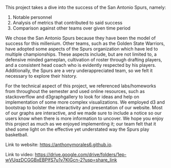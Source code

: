This project takes a dive into the success of the San Antonio Spurs, namely:

1. Notable personnel
2. Analysis of metrics that contributed to said success
3. Comparison against other teams over given time period

We chose the San Antonio Spurs because they have been the model of success for this millenium. Other teams, such as the Golden State Warriors,
have adopted some aspects of the Spurs organization which have led to multiple championships. These aspects include, but are not limited to, a defensive minded gameplan,
cultivation of roster through drafting players, and a consistent head coach who is evidently respected by his players. Additionally, the Spurs are a very underappreciated team,
so we felt it necessary to explore their history. 

For the technical aspect of this project, we referenced labs/homeworks from throughout the semester and used online resources, such as stackoverflow and d3graphgallery to look for ideas
and help on implementation of some more complex visualizations. We employed d3 and bootstrap to bolster the interactivity and presentation of our website. Most of our graphs are interactive, and we made sure to include a notice so our users know when there is more information to uncover. We hope you enjoy this project as much as we enjoyed implementing it; our team
felt that it shed some light on the effective yet understated way the Spurs play basketball.

Link to website: https://anthonymorales6.github.io.

Link to video: https://drive.google.com/drive/folders/1ep-wVUqzDCGGBxEBPlfS7u1v7KlGcn-2?usp=share_link

